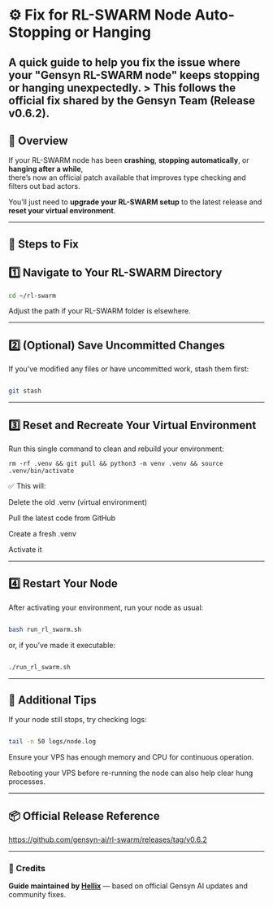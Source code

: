 # ⚙️ Fix for RL-SWARM Node Auto-Stopping or Hanging
 A quick guide to help you fix the issue where your  "Gensyn RL-SWARM node"  keeps stopping or hanging unexpectedly.   > This follows the official fix shared by the Gensyn Team (Release v0.6.2).
 ---

## 🧩 Overview

If your RL-SWARM node has been **crashing**, **stopping automatically**, or **hanging after a while**,  
there’s now an official patch available that improves type checking and filters out bad actors.

You’ll just need to **upgrade your RL-SWARM setup** to the latest release and **reset your virtual environment**.

---

## 🚀 Steps to Fix

## 1️⃣ Navigate to Your RL-SWARM Directory
```bash
cd ~/rl-swarm
```
Adjust the path if your RL-SWARM folder is elsewhere.

---

## 2️⃣ (Optional) Save Uncommitted Changes
If you’ve modified any files or have uncommitted work, stash them first:
```bash

git stash
```

---

## 3️⃣ Reset and Recreate Your Virtual Environment
Run this single command to clean and rebuild your environment:
```
rm -rf .venv && git pull && python3 -m venv .venv && source .venv/bin/activate
```
✅ This will:

Delete the old .venv (virtual environment)

Pull the latest code from GitHub

Create a fresh .venv

Activate it

---

## 4️⃣ Restart Your Node
After activating your environment, run your node as usual:
```bash

bash run_rl_swarm.sh
```
or, if you’ve made it executable:
```bash

./run_rl_swarm.sh
```

---

## 🧠 Additional Tips
If your node still stops, try checking logs:
```bash

tail -n 50 logs/node.log
```
Ensure your VPS has enough memory and CPU for continuous operation.

Rebooting your VPS before re-running the node can also help clear hung processes.

---

## 📦 Official Release Reference
https://github.com/gensyn-ai/rl-swarm/releases/tag/v0.6.2

---

### 💬 Credits

**Guide maintained by [Hellix](https://github.com/JoshHellix)** — based on official Gensyn AI updates and community fixes.





